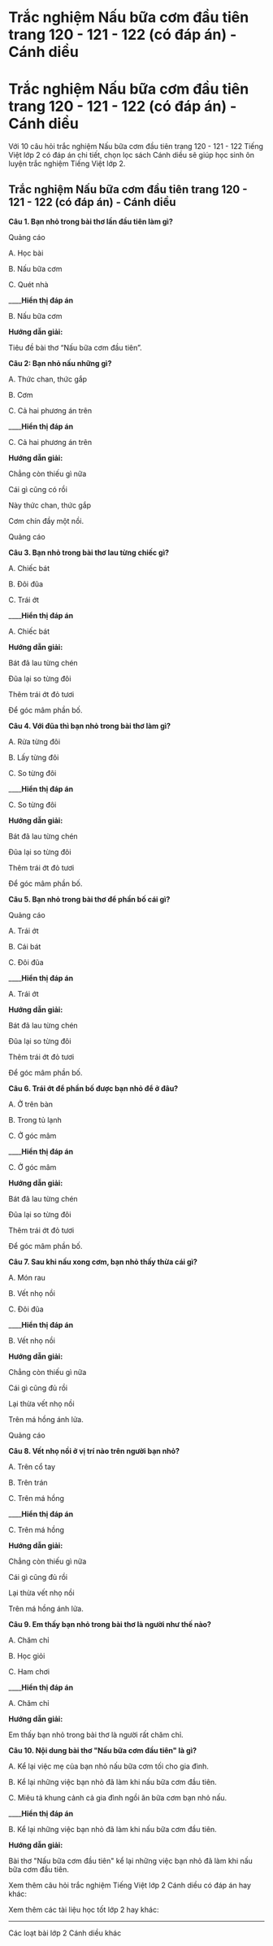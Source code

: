# Trắc nghiệm Nấu bữa cơm đầu tiên trang 120 - 121 - 122 (có đáp án) - Cánh diều

# Trắc nghiệm Nấu bữa cơm đầu tiên trang 120 - 121 - 122 (có đáp án) - Cánh diều

Với 10 câu hỏi trắc nghiệm Nấu bữa cơm đầu tiên trang 120 - 121 - 122 Tiếng Việt lớp 2 có đáp án chi tiết, chọn lọc sách Cánh diều sẽ giúp học sinh ôn luyện trắc nghiệm Tiếng Việt lớp 2.

## Trắc nghiệm Nấu bữa cơm đầu tiên trang 120 - 121 - 122 (có đáp án) - Cánh diều

**Câu 1. Bạn nhỏ trong bài thơ lần đầu tiên làm gì?**

Quảng cáo

A. Học bài

B. Nấu bữa cơm

C. Quét nhà

____**Hiển thị đáp án**

B. Nấu bữa cơm

**Hướng dẫn giải:**

Tiêu đề bài thơ “Nấu bữa cơm đầu tiên”.

**Câu 2: Bạn nhỏ nấu những gì?**

A. Thức chan, thức gắp

B. Cơm

C. Cả hai phương án trên

____**Hiển thị đáp án**

C. Cả hai phương án trên

**Hướng dẫn giải:**

Chẳng còn thiếu gì nữa

Cái gì cũng có rồi

Này thức chan, thức gắp

Cơm chín đầy một nồi.

Quảng cáo

**Câu 3. Bạn nhỏ trong bài thơ lau từng chiếc gì?**

A. Chiếc bát

B. Đôi đũa

C. Trái ớt

____**Hiển thị đáp án**

A. Chiếc bát

**Hướng dẫn giải:**

Bát đã lau từng chén

Đũa lại so từng đôi

Thêm trái ớt đỏ tươi

Để góc mâm phần bố.

**Câu 4. Với đũa thì bạn nhỏ trong bài thơ làm gì?**

A. Rửa từng đôi

B. Lấy từng đôi

C. So từng đôi

____**Hiển thị đáp án**

C. So từng đôi

**Hướng dẫn giải:**

Bát đã lau từng chén

Đũa lại so từng đôi

Thêm trái ớt đỏ tươi

Để góc mâm phần bố.

**Câu 5. Bạn nhỏ trong bài thơ để phần bố cái gì?**

Quảng cáo

A. Trái ớt

B. Cái bát

C. Đôi đũa

____**Hiển thị đáp án**

A. Trái ớt

**Hướng dẫn giải:**

Bát đã lau từng chén

Đũa lại so từng đôi

Thêm trái ớt đỏ tươi

Để góc mâm phần bố.

**Câu 6. Trái ớt để phần bố được bạn nhỏ để ở đâu?**

A. Ở trên bàn

B. Trong tủ lạnh

C. Ở góc mâm

____**Hiển thị đáp án**

C. Ở góc mâm

**Hướng dẫn giải:**

Bát đã lau từng chén

Đũa lại so từng đôi

Thêm trái ớt đỏ tươi

Để góc mâm phần bố.

**Câu 7. Sau khi nấu xong cơm, bạn nhỏ thấy thừa cái gì?**

A. Món rau

B. Vết nhọ nồi

C. Đôi đũa

____**Hiển thị đáp án**

B. Vết nhọ nồi

**Hướng dẫn giải:**

Chẳng còn thiếu gì nữa

Cái gì cũng đủ rồi

Lại thừa vết nhọ nồi

Trên má hồng ánh lửa.

Quảng cáo

**Câu 8. Vết nhọ nồi ở vị trí nào trên người bạn nhỏ?**

A. Trên cổ tay

B. Trên trán

C. Trên má hồng

____**Hiển thị đáp án**

C. Trên má hồng

**Hướng dẫn giải:**

Chẳng còn thiếu gì nữa

Cái gì cũng đủ rồi

Lại thừa vết nhọ nồi

Trên má hồng ánh lửa.

**Câu 9. Em thấy bạn nhỏ trong bài thơ là người như thế nào?**

A. Chăm chỉ

B. Học giỏi

C. Ham chơi

____**Hiển thị đáp án**

A. Chăm chỉ

**Hướng dẫn giải:**

Em thấy bạn nhỏ trong bài thơ là người rất chăm chỉ.

**Câu 10. Nội dung bài thơ "Nấu bữa cơm đầu tiên" là gì?**

A. Kể lại việc mẹ của bạn nhỏ nấu bữa cơm tối cho gia đình.

B. Kể lại những việc bạn nhỏ đã làm khi nấu bữa cơm đầu tiên.

C. Miêu tả khung cảnh cả gia đình ngồi ăn bữa cơm bạn nhỏ nấu.

____**Hiển thị đáp án**

B. Kể lại những việc bạn nhỏ đã làm khi nấu bữa cơm đầu tiên.

**Hướng dẫn giải:**

Bài thơ "Nấu bữa cơm đầu tiên" kể lại những việc bạn nhỏ đã làm khi nấu bữa cơm đầu tiên.

Xem thêm câu hỏi trắc nghiệm Tiếng Việt lớp 2 Cánh diều có đáp án hay khác:

Xem thêm các tài liệu học tốt lớp 2 hay khác:

* * *

Các loạt bài lớp 2 Cánh diều khác
